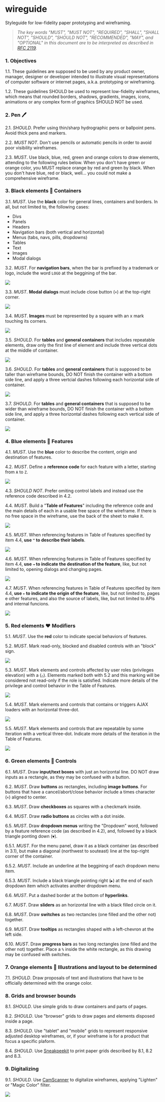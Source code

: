 # wireguide
Styleguide for low-fidelity paper prototyping and wireframing.

> _The key words "MUST", "MUST NOT", "REQUIRED", "SHALL", "SHALL NOT", "SHOULD", "SHOULD NOT", "RECOMMENDED",  "MAY", and "OPTIONAL" in this document are to be interpreted as described in [RFC 2119](https://www.ietf.org/rfc/rfc2119.txt)._

### 1. Objectives

1.1. These guidelines are supposed to be used by any product owner, manager, designer or developer intended to illustrate visual representations of computer software or internet pages, a.k.a. prototyping or wireframing.

1.2. These guidelines SHOULD be used to represent low-fidelity wireframes, which means that rounded borders, shadows, gradients, images, icons, animations or any complex form of graphics SHOULD NOT be used.

### 2. Pen 🖊

2.1. _SHOULD_. Prefer using thin/sharp hydrographic pens or ballpoint pens. Avoid thick pens and markers.

2.2. _MUST NOT_. Don't use pencils or automatic pencils in order to avoid poor visibility wireframes.

2.3. _MUST_. Use black, blue, red, green and orange colors to draw elements, attending to the following rules below. When you don't have green or orange color, you MUST replace orange by red and green by black. When you don't have blue, red or black, well... you could not make a comprehensive wireframe.

### 3. Black elements 🖤 Containers

3.1. _MUST_. Use the **black** color for general lines, containers and borders. In all, but not limited to, the following cases:
- Divs
- Panels
- Headers
- Navigation bars (both vertical and horizontal)
- Menus (tabs, navs, pills, dropdowns)
- Tables
- Text
- Images
- Modal dialogs

3.2. _MUST_. For **navigation bars**, when the bar is prefixed by a trademark or logo, include the word `LOGO` at the beggining of the bar.

![](https://raw.githubusercontent.com/NOALVO/wireguide/master/img/32.PNG)

3.3. _MUST_. **Modal dialogs** must include close button (`×`) at the top-right corner.

![](https://raw.githubusercontent.com/NOALVO/wireguide/master/img/33.PNG)

3.4. _MUST_. **Images** must be represented by a square with an x mark touching its corners.

![](https://raw.githubusercontent.com/NOALVO/wireguide/master/img/34.PNG)

3.5. _SHOULD_. For **tables** and **general containers** that includes repeatable elements, draw only the first line of element and include three vertical dots at the middle of container.

![](https://raw.githubusercontent.com/NOALVO/wireguide/master/img/35.PNG)

3.6. _SHOULD_. For **tables** and **general containers** that is supposed to be taller than wireframe bounds, DO NOT finish the container with a bottom side line, and apply a three vertcial dashes following each horizontal side of container.

![](https://raw.githubusercontent.com/NOALVO/wireguide/master/img/36.PNG)

3.7. _SHOULD_. For **tables** and **general containers** that is supposed to be wider than wireframe bounds, DO NOT finish the container with a bottom side line, and apply a three horizontal dashes following each vertical side of container.

![](https://raw.githubusercontent.com/NOALVO/wireguide/master/img/37.PNG)

### 4. Blue elements 💙 Features

4.1. _MUST_. Use the **blue** color to describe the content, origin and destination of features.

4.2. _MUST_. Define a **reference code** for each feature with a letter, starting from `A` to `Z`.

![](https://raw.githubusercontent.com/NOALVO/wireguide/master/img/42.PNG)

4.3. _SHOULD NOT_. Prefer omiting control labels and instead use the reference code described in 4.2.

4.4. _MUST_. Build a "**Table of Features**" including the reference code and the main details of each in a usable free space of the wireframe. If there is no free space in the wireframe, use the back of the sheet to make it.

![](https://raw.githubusercontent.com/NOALVO/wireguide/master/img/44.PNG)

4.5. _MUST_. When referencing features in Table of Features specified by item 4.4, **use `"` to describe their labels**.

![](https://raw.githubusercontent.com/NOALVO/wireguide/master/img/45.PNG)

4.6. _MUST_. When referencing features in Table of Features specified by item 4.4, **use `→` to indicate the destination of the feature**, like, but not limited to, opening dialogs and changing pages.

![](https://raw.githubusercontent.com/NOALVO/wireguide/master/img/46.PNG)

4.7. _MUST_. When referencing features in Table of Features specified by item 4.4, **use `←` to indicate the origin of the feature**, like, but not limited to, pages e other features, and also the source of labels, like, but not limited to APIs and internal funcions.

![](https://raw.githubusercontent.com/NOALVO/wireguide/master/img/47.PNG)

### 5. Red elements ❤️ Modifiers

5.1. _MUST_. Use the **red** color to indicate special behaviors of features.

5.2. _MUST_. Mark read-only, blocked and disabled controls with an "block" sign.

![](https://raw.githubusercontent.com/NOALVO/wireguide/master/img/52.PNG)

5.3. _MUST_. Mark elements and controls affected by user roles (privileges elevation) with a (`△`). Elements marked both with 5.2 and this marking will be considered not read-only if the role is satisfied. Indicate more details of the privilege and control behavior in the Table of Features.

![](https://raw.githubusercontent.com/NOALVO/wireguide/master/img/53.PNG)

5.4. _MUST_. Mark elements and controls that contains or triggers AJAX loaders with an horizontal three-dot.

![](https://raw.githubusercontent.com/NOALVO/wireguide/master/img/54.PNG)

5.5. _MUST_. Mark elements and controls that are repeatable by some iteration with a vertical three-dot. Indicate more details of the iteration in the Table of Features.

![](https://raw.githubusercontent.com/NOALVO/wireguide/master/img/55.PNG)

### 6. Green elements 💚 Controls

6.1. _MUST_. Draw **input/text boxes** with just an horizontal line. DO NOT draw inputs as a rectangle, as they may be confused with a button.

6.2. _MUST_. Draw **buttons** as rectangles, including **image buttons**. For buttons that have a cancel/abort/close behavior include a times character (`×`) aligned to center.

6.3. _MUST_. Draw **checkboxes** as squares with a checkmark inside.

6.4. _MUST_. Draw **radio buttons** as circles with a dot inside.

6.5. _MUST_. Draw **dropdown menus** writing the "Dropdown" word, followed by a feature reference code (as described in 4.2), and, followed by a black triangle ponting down (`▼`). 

6.5.1. _MUST_. For the menu panel, draw it as a black container (as described in 3.1), but make a diagonal (northwest to souteast) line at the top-right corner of the container. 

6.5.2. _MUST_. Include an underline at the beggining of each dropdown menu item.

6.5.3. _MUST_. Include a black triangle pointing right (`▶︎`) at the end of each dropdown item which activates another dropdown menu.

6.6. _MUST_. Put a dashed border at the bottom of **hyperlinks**.

6.7. _MUST_. Draw **sliders** as an horizontal line with a black filled circle on it.

6.8. _MUST_. Draw **switches** as two rectancles (one filled and the other not) together.

6.9. _MUST_. Draw **tooltips** as rectangles shaped with a left-chevron at the left side.

6.10. _MUST_. Draw **progress bars** as two long rectangles (one filled and the other not) together. Place a `%` inside the white rectangle, as this drawing may be confused with switches.

### 7. Orange elements 💛 Illustrations and layout to be determined

7.1. _SHOULD_. Draw proposals of text and illustrations that have to be officially determined with the orange color.

### 8. Grids and browser bounds

8.1. _SHOULD_. Use simple grids to draw containers and parts of pages.

8.2. _SHOULD_. Use "browser" grids to draw pages and elements disposed inside a page.

8.3. _SHOULD_. Use "tablet" and "mobile" grids to represent responsive adjusted desktop wireframes, or, if your wireframe is for a product that focus a specific plaform.

8.4. _SHOULD_. Use [Sneakpeekit](http://sneakpeekit.com/) to print paper grids described by 8.1, 8.2 and 8.3.

### 9. Digitalizing

9.1. _SHOULD_. Use [CamScanner]() to digitalize wireframes, applying "Lighten" or "Magic Color" filter.

![](https://raw.githubusercontent.com/NOALVO/wireguide/master/fullwires.jpg)
